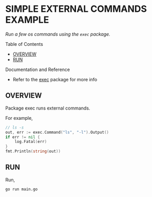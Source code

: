 # SIMPLE EXTERNAL COMMANDS EXAMPLE

_Run a few os commands using the `exec` package._

Table of Contents

* [OVERVIEW](https://github.com/JeffDeCola/my-go-examples/tree/master/go-runtime/interact-host-os/simple-os-interactions#overview)
* [RUN](https://github.com/JeffDeCola/my-go-examples/tree/master/go-runtime/interact-host-os/simple-os-interactions#run)

Documentation and Reference

* Refer to the
  [exec](https://pkg.go.dev/exec)
  package for more info

## OVERVIEW

Package exec runs external commands.

For example,

```go
// ls -s
out, err := exec.Command("ls", "-l").Output()
if err != nil {
    log.Fatal(err)
}
fmt.Println(string(out))
```

## RUN

Run,

```bash
go run main.go
```
